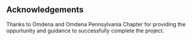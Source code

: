 ## Acknowledgements

Thanks to Omdena and Omdena Pennsylvania Chapter for providing the oppurtunity and guidance to successfully complete the project.

